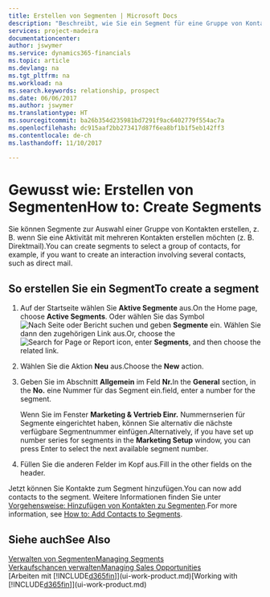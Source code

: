 ```yaml
---
title: Erstellen von Segmenten | Microsoft Docs
description: "Beschreibt, wie Sie ein Segment für eine Gruppe von Kontakten in Dynamics 365 Business edition erstellen, beispielsweise um mehrere Kontakte mit einer Direktsendung anzusprechen."
services: project-madeira
documentationcenter: 
author: jswymer
ms.service: dynamics365-financials
ms.topic: article
ms.devlang: na
ms.tgt_pltfrm: na
ms.workload: na
ms.search.keywords: relationship, prospect
ms.date: 06/06/2017
ms.author: jswymer
ms.translationtype: HT
ms.sourcegitcommit: ba26b354d235981bd7291f9ac6402779f554ac7a
ms.openlocfilehash: dc915aaf2bb273417d87f6ea8bf1b1f5eb142ff3
ms.contentlocale: de-ch
ms.lasthandoff: 11/10/2017

---
```

# <a name="how-to-create-segments"></a><span data-ttu-id="6a546-103">Gewusst wie: Erstellen von Segmenten</span><span class="sxs-lookup"><span data-stu-id="6a546-103">How to: Create Segments</span></span>
<span data-ttu-id="6a546-104">Sie können Segmente zur Auswahl einer Gruppe von Kontakten erstellen, z. B. wenn Sie eine Aktivität mit mehreren Kontakten erstellen möchten (z. B. Direktmail).</span><span class="sxs-lookup"><span data-stu-id="6a546-104">You can create segments to select a group of contacts, for example, if you want to create an interaction involving several contacts, such as direct mail.</span></span>

## <a name="to-create-a-segment"></a><span data-ttu-id="6a546-105">So erstellen Sie ein Segment</span><span class="sxs-lookup"><span data-stu-id="6a546-105">To create a segment</span></span>
1. <span data-ttu-id="6a546-106">Auf der Startseite wählen Sie **Aktive Segmente** aus.</span><span class="sxs-lookup"><span data-stu-id="6a546-106">On the Home page, choose **Active Segments**.</span></span> <span data-ttu-id="6a546-107">Oder wählen Sie das Symbol ![Nach Seite oder Bericht suchen](media/ui-search/search_small.png "Nach Seite oder Bericht suchen") und geben **Segmente** ein. Wählen Sie dann den zugehörigen Link aus.</span><span class="sxs-lookup"><span data-stu-id="6a546-107">Or, choose the ![Search for Page or Report](media/ui-search/search_small.png "Search for Page or Report icon") icon, enter **Segments**, and then choose the related link.</span></span>
2. <span data-ttu-id="6a546-108">Wählen Sie die Aktion **Neu** aus.</span><span class="sxs-lookup"><span data-stu-id="6a546-108">Choose the **New** action.</span></span>
3. <span data-ttu-id="6a546-109">Geben Sie im Abschnitt **Allgemein** im Feld **Nr.**</span><span class="sxs-lookup"><span data-stu-id="6a546-109">In the **General** section, in the **No.**</span></span> <span data-ttu-id="6a546-110">eine Nummer für das Segment ein.</span><span class="sxs-lookup"><span data-stu-id="6a546-110">field, enter a number for the segment.</span></span>

    <span data-ttu-id="6a546-111">Wenn Sie im Fenster **Marketing & Vertrieb Einr.** Nummernserien für Segmente eingerichtet haben, können Sie alternativ die nächste verfügbare Segmentnummer einfügen.</span><span class="sxs-lookup"><span data-stu-id="6a546-111">Alternatively, if you have set up number series for segments in the **Marketing Setup** window, you can press Enter to select the next available segment number.</span></span>
4. <span data-ttu-id="6a546-112">Füllen Sie die anderen Felder im Kopf aus.</span><span class="sxs-lookup"><span data-stu-id="6a546-112">Fill in the other fields on the header.</span></span>

<span data-ttu-id="6a546-113">Jetzt können Sie Kontakte zum Segment hinzufügen.</span><span class="sxs-lookup"><span data-stu-id="6a546-113">You can now add contacts to the segment.</span></span> <span data-ttu-id="6a546-114">Weitere Informationen finden Sie unter [Vorgehensweise: Hinzufügen von Kontakten zu Segmenten](marketing-add-contact-segment.md).</span><span class="sxs-lookup"><span data-stu-id="6a546-114">For more information, see [How to: Add Contacts to Segments](marketing-add-contact-segment.md).</span></span>

## <a name="see-also"></a><span data-ttu-id="6a546-115">Siehe auch</span><span class="sxs-lookup"><span data-stu-id="6a546-115">See Also</span></span>
[<span data-ttu-id="6a546-116">Verwalten von Segmenten</span><span class="sxs-lookup"><span data-stu-id="6a546-116">Managing Segments</span></span>](marketing-segments.md)  
[<span data-ttu-id="6a546-117">Verkaufschancen verwalten</span><span class="sxs-lookup"><span data-stu-id="6a546-117">Managing Sales Opportunities</span></span>](marketing-manage-sales-opportunities.md)  
<span data-ttu-id="6a546-118">[Arbeiten mit [!INCLUDE[d365fin](includes/d365fin_md.md)]](ui-work-product.md)</span><span class="sxs-lookup"><span data-stu-id="6a546-118">[Working with [!INCLUDE[d365fin](includes/d365fin_md.md)]](ui-work-product.md)</span></span>  

